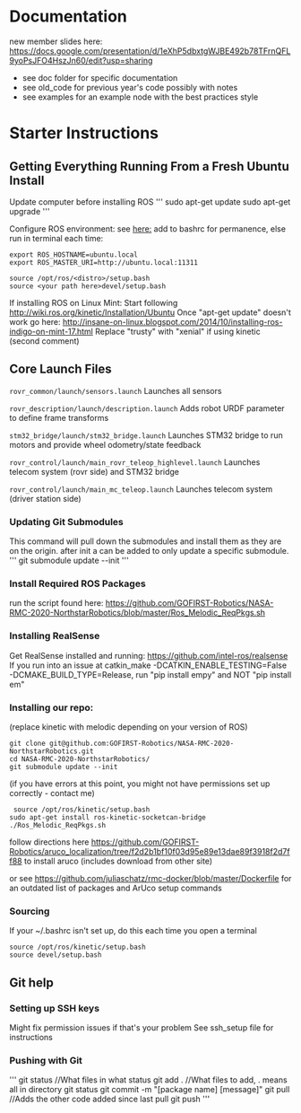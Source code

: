 # Documentation
new member slides here:
https://docs.google.com/presentation/d/1eXhP5dbxtgWJBE492b78TFrnQFL9yoPsJFO4HszJn60/edit?usp=sharing

 - see doc folder for specific documentation
 - see old_code for previous year's code possibly with notes
 - see examples for an example node with the best practices style

# Starter Instructions

## Getting Everything Running From a Fresh Ubuntu Install

Update computer before installing ROS
'''
sudo apt-get update
sudo apt-get upgrade
'''

Configure ROS environment: see  [here:](http://wiki.ros.org/ROS/Tutorials/InstallingandConfiguringROSEnvironment)
add to bashrc for permanence, else run in terminal each time:
```
export ROS_HOSTNAME=ubuntu.local
export ROS_MASTER_URI=http://ubuntu.local:11311

source /opt/ros/<distro>/setup.bash
source <your path here>devel/setup.bash
```

If installing ROS on Linux Mint: 
Start following http://wiki.ros.org/kinetic/Installation/Ubuntu 
Once "apt-get update" doesn't work go here:
http://insane-on-linux.blogspot.com/2014/10/installing-ros-indigo-on-mint-17.html
Replace "trusty" with "xenial" if using kinetic (second comment)

## Core Launch Files
`rovr_common/launch/sensors.launch` Launches all sensors

`rovr_description/launch/description.launch` Adds robot URDF parameter to define frame transforms

`stm32_bridge/launch/stm32_bridge.launch` Launches STM32 bridge to run motors and provide wheel odometry/state feedback

`rovr_control/launch/main_rovr_teleop_highlevel.launch` Launches telecom system (rovr side) and STM32 bridge

`rovr_control/launch/main_mc_teleop.launch` Launches telecom system (driver station side)

### Updating Git Submodules
This command will pull down the submodules and install them as they are on the origin. after init a <submod name> can be added to only update a specific submodule.
'''
git submodule update --init
'''

### Install Required ROS Packages
run the script found here:
https://github.com/GOFIRST-Robotics/NASA-RMC-2020-NorthstarRobotics/blob/master/Ros_Melodic_ReqPkgs.sh

### Installing RealSense
Get RealSense installed and running:
https://github.com/intel-ros/realsense
If you run into an issue at catkin_make -DCATKIN_ENABLE_TESTING=False -DCMAKE_BUILD_TYPE=Release,
run "pip install empy" and NOT "pip install em"

### Installing our repo: 
(replace kinetic with melodic depending on your version of ROS)

```
git clone git@github.com:GOFIRST-Robotics/NASA-RMC-2020-NorthstarRobotics.git
cd NASA-RMC-2020-NorthstarRobotics/
git submodule update --init
```

(if you have errors at this point, you might not have permissions set up correctly - contact me)

```
 source /opt/ros/kinetic/setup.bash
sudo apt-get install ros-kinetic-socketcan-bridge
./Ros_Melodic_ReqPkgs.sh
```

follow directions here https://github.com/GOFIRST-Robotics/aruco_localization/tree/f2d2b1bf10f03d95e89e13dae89f3918f2d7ff88
to install aruco (includes download from other site)

or see https://github.com/juliaschatz/rmc-docker/blob/master/Dockerfile for an outdated list of packages and ArUco setup commands

### Sourcing 
If your ~/.bashrc isn't set up, do this each time you open a terminal
```
source /opt/ros/kinetic/setup.bash
source devel/setup.bash

```
## Git help

### Setting up SSH keys
Might fix permission issues if that's your problem
See ssh_setup file for instructions

### Pushing with Git
'''
git status //What files in what status
git add . //What files to add, . means all in directory
git status
git commit -m "[package name] [message]"
git pull //Adds the other code added since last pull
git push
'''

